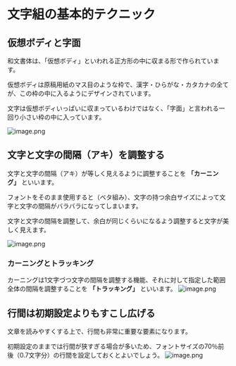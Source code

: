 # 文字組の基本的テクニック

## 仮想ボディと字面

和文書体は、「仮想ボディ」といわれる正方形の中に収まる形で作られています。

仮想ボディは原稿用紙のマス目のような枠で、漢字・ひらがな・カタカナの全てが、この枠の中に入るようにデザインされています。

文字は仮想ボディいっぱいに収まっているわけではなく、「字面」と言われる一回り小さい枠の中に入っています。

![image.png](https://chot.design/ckeditor_assets/pictures/4987/original_4-4_01%E4%BB%AE%E6%83%B3%E3%83%9C%E3%83%87%E3%82%A3%E3%81%A8%E5%AD%97%E9%9D%A2.png)

## 文字と文字の間隔（アキ）を調整する

文字と文字の間隔（アキ）が等しく見えるように調整することを **「カーニング」** といいます。

フォントをそのまま使用すると（ベタ組み）、文字の持つ余白サイズによって文字と文字の間隔がバラバラになってしまいます。

文字と文字の間隔を調整して、余白が同じくらいになるよう調整すると文字が美しく見えます。

![image.png](https://chot.design/ckeditor_assets/pictures/4985/original_4-4_02%E3%82%AB%E3%83%BC%E3%83%8B%E3%83%B3%E3%82%B0.png)

### カーニングとトラッキング

カーニングは1文字づつ文字の間隔を調整する機能、それに対して指定した範囲全体の間隔を調整することを **「トラッキング」** といいます。
![image.png](https://chot.design/ckeditor_assets/pictures/4986/original_4-4_05%E8%A8%98%E5%8F%B7.png)

## 行間は初期設定よりもすこし広げる

文章を読みやすくする上で、行間も非常に重要な要素になります。

初期設定のままでは行間が狭すぎる場合が多いため、フォントサイズの70％前後（0.7文字分）の行間を設定しておくとよいでしょう。
![image.png](https://chot.design/ckeditor_assets/pictures/4984/original_4-4_03%E8%A1%8C%E9%96%93.png)
